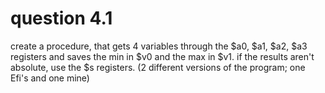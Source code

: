 # question 4.1
create a procedure, that gets 4 variables through the $a0, $a1, $a2, $a3 registers and saves the min in $v0 and the max in $v1. if the results aren't absolute, use the $s registers.
(2 different versions of the program; one Efi's and one mine)